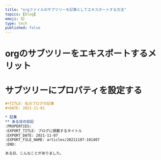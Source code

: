 ```yaml
---
title: "orgファイルのサブツリーを記事としてエキスポートする方法"
topics: [blog]
emoji: 😽
type: tech
published: false
---
```



# orgのサブツリーをエキスポートするメリット


# サブツリーにプロパティを設定する

```org
#+TITLE: 私のブログの記事
#+DATE: 2021-11-01

* 記事
** ある日の日記
:PROPERTIES:
:EXPORT_TITLE: ブログに掲載するタイトル
:EXPORT_DATE: 2021-11-07
:EXPORT_FILE_NAME: articles/20211107-101407
:END:

ある日、こんなことがありました。
```
